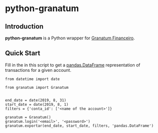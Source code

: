 # python-granatum

## Introduction

**python-granatum** is a Python wrapper for [Granatum Financeiro](https://www.granatum.com.br/financeiro/).

## Quick Start

Fill in the <values> in this script to get a [pandas.DataFrame](https://pandas.pydata.org/pandas-docs/stable/reference/api/pandas.DataFrame.html) representation of transactions for a given account.
```
from datetime import date

from granatum import Granatum


end_date = date(2019, 8, 31)
start_date = date(2019, 8, 1)
filters = {'conta_id': ['<name of the account>']}

granatum = Granatum()
granatum.login('<email>', '<password>')
granatum.exportar(end_date, start_date, filters, 'pandas.DataFrame')
```
